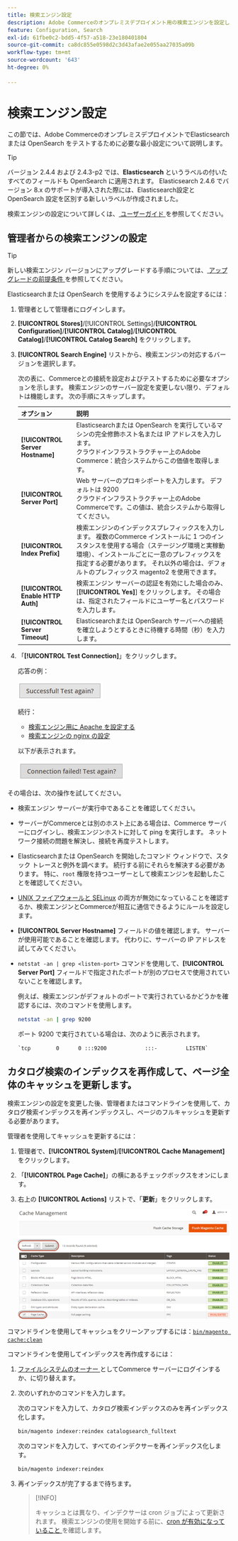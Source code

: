 ```yaml
---
title: 検索エンジン設定
description: Adobe Commerceのオンプレミスデプロイメント用の検索エンジンを設定します。
feature: Configuration, Search
exl-id: 61fbe0c2-bdd5-4f57-a518-23e180401804
source-git-commit: ca8dc855e0598d2c3d43afae2e055aa27035a09b
workflow-type: tm+mt
source-wordcount: '643'
ht-degree: 0%

---
```


# 検索エンジン設定

この節では、Adobe CommerceのオンプレミスデプロイメントでElasticsearchまたは OpenSearch をテストするために必要な最小設定について説明します。

>[!TIP]
>
>バージョン 2.4.4 および 2.4.3-p2 では、**Elasticsearch** というラベルの付いたすべてのフィールドも OpenSearch に適用されます。
>Elasticsearch 2.4.6 でバージョン 8.x のサポートが導入された際には、Elasticsearch設定と OpenSearch 設定を区別する新しいラベルが作成されました。

検索エンジンの設定について詳しくは、[ ユーザーガイド ](https://experienceleague.adobe.com/docs/commerce-admin/catalog/catalog/search/search-configuration.html?lang=ja) を参照してください。

## 管理者からの検索エンジンの設定

>[!TIP]
>
>新しい検索エンジン バージョンにアップグレードする手順については、[ アップグレードの前提条件 ](../../upgrade/prepare/prerequisites.md) を参照してください。

Elasticsearchまたは OpenSearch を使用するようにシステムを設定するには：

1. 管理者として管理者にログインします。
1. **[!UICONTROL Stores]**/[!UICONTROL Settings]/**[!UICONTROL Configuration]**/**[!UICONTROL Catalog]**/**[!UICONTROL Catalog]**/**[!UICONTROL Catalog Search]** をクリックします。
1. **[!UICONTROL Search Engine]** リストから、検索エンジンの対応するバージョンを選択します。

   次の表に、Commerceとの接続を設定およびテストするために必要なオプションを示します。 検索エンジンのサーバー設定を変更しない限り、デフォルトは機能します。 次の手順にスキップします。

   | オプション | 説明 |
   |--- |--- |
   | **[!UICONTROL Server Hostname]** | Elasticsearchまたは OpenSearch を実行しているマシンの完全修飾ホスト名または IP アドレスを入力します。<br> クラウドインフラストラクチャー上のAdobe Commerce：統合システムからこの価値を取得します。 |
   | **[!UICONTROL Server Port]** | Web サーバーのプロキシポートを入力します。 デフォルトは 9200<br> クラウドインフラストラクチャー上のAdobe Commerceです。この値は、統合システムから取得してください。 |
   | **[!UICONTROL Index Prefix]** | 検索エンジンのインデックスプレフィックスを入力します。 複数のCommerce インストールに 1 つのインスタンスを使用する場合（ステージング環境と実稼動環境）、インストールごとに一意のプレフィックスを指定する必要があります。 それ以外の場合は、デフォルトのプレフィックス magento2 を使用できます。 |
   | **[!UICONTROL Enable HTTP Auth]** | 検索エンジン サーバーの認証を有効にした場合のみ、[**[!UICONTROL Yes]**] をクリックします。 その場合は、指定されたフィールドにユーザー名とパスワードを入力します。 |
   | **[!UICONTROL Server Timeout]** | Elasticsearchまたは OpenSearch サーバーへの接続を確立しようとするときに待機する時間（秒）を入力します。 |

1. 「**[!UICONTROL Test Connection]**」をクリックします。

   応答の例：

   ![ 成功 ](../../assets/configuration/elastic_test-success.png)

   続行：

   - [検索エンジン用に Apache を設定する](../../installation/prerequisites/search-engine/configure-apache.md)
   - [検索エンジンの nginx の設定](../../installation/prerequisites/search-engine/configure-nginx.md)

   以下が表示されます。

   ![ 失敗 ](../../assets/configuration/elastic_test-fail.png)

その場合は、次の操作を試してください。

- 検索エンジン サーバーが実行中であることを確認してください。
- サーバーがCommerceとは別のホスト上にある場合は、Commerce サーバーにログインし、検索エンジンホストに対して ping を実行します。 ネットワーク接続の問題を解決し、接続を再度テストします。
- Elasticsearchまたは OpenSearch を開始したコマンド ウィンドウで、スタック トレースと例外を調べます。 続行する前にそれらを解決する必要があります。 特に、`root` 権限を持つユーザーとして検索エンジンを起動したことを確認してください。
- [UNIX ファイアウォールと SELinux](../../installation/prerequisites/search-engine/overview.md#firewall-and-selinux) の両方が無効になっていることを確認するか、検索エンジンとCommerceが相互に通信できるようにルールを設定します。
- **[!UICONTROL Server Hostname]** フィールドの値を確認します。 サーバーが使用可能であることを確認します。 代わりに、サーバーの IP アドレスを試してみてください。
- `netstat -an | grep <listen-port>` コマンドを使用して、**[!UICONTROL Server Port]** フィールドで指定されたポートが別のプロセスで使用されていないことを確認します。

  例えば、検索エンジンがデフォルトのポートで実行されているかどうかを確認するには、次のコマンドを使用します。

  ```bash
  netstat -an | grep 9200
  ```

  ポート 9200 で実行されている場合は、次のように表示されます。

  ```
  `tcp        0      0 :::9200            :::-         LISTEN`
  ```

## カタログ検索のインデックスを再作成して、ページ全体のキャッシュを更新します。

検索エンジンの設定を変更した後、管理者またはコマンドラインを使用して、カタログ検索インデックスを再インデックスし、ページのフルキャッシュを更新する必要があります。

管理者を使用してキャッシュを更新するには：

1. 管理者で、**[!UICONTROL System]**/**[!UICONTROL Cache Management]** をクリックします。
1. 「**[!UICONTROL Page Cache]**」の横にあるチェックボックスをオンにします。
1. 右上の **[!UICONTROL Actions]** リストで、「**更新**」をクリックします。

   ![ キャッシュ管理 ](../../assets/configuration/refresh-cache.png)

コマンドラインを使用してキャッシュをクリーンアップするには：[`bin/magento cache:clean`](../cli/manage-cache.md#clean-and-flush-cache-types)

コマンドラインを使用してインデックスを再作成するには：

1. [ ファイルシステムのオーナー ](../../installation/prerequisites/file-system/overview.md) としてCommerce サーバーにログインするか、に切り替えます。
1. 次のいずれかのコマンドを入力します。

   次のコマンドを入力して、カタログ検索インデックスのみを再インデックス化します。

   ```bash
   bin/magento indexer:reindex catalogsearch_fulltext
   ```

   次のコマンドを入力して、すべてのインデクサーを再インデックス化します。

   ```bash
   bin/magento indexer:reindex
   ```

1. 再インデックスが完了するまで待ちます。

   >[!INFO]
   >
   >キャッシュとは異なり、インデクサーは cron ジョブによって更新されます。 検索エンジンの使用を開始する前に、[cron が有効になっていること ](../cli/configure-cron-jobs.md) を確認します。
